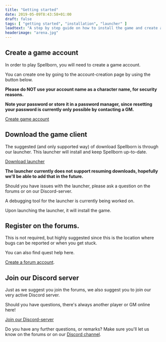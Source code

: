 ```yaml
---
title: "Getting started"
date: 2019-05-09T8:43:58+01:00
draft: false
tags: [ "getting started", "installation", "launcher" ]
leadtext: "A step by step guide on how to install the game and create an account"
headerimage: "arena.jpg"
---
```


## Create a game account
In order to play Spellborn, you will need to create a game account.

You can create one by going to the account-creation page by using the button below.

**Please do NOT use your account name as a character name, for security reasons.**

**Note your password or store it in a password manager, since resetting your password is currently only possible by contacting a GM.**

<a class="button" href="https://www.spellborn.nl" title="Create game account" target="_blank">Create game account</a>

## Download the game client
The suggested (and only supported way) of download Spellborn is through our launcher.
This launcher will install and keep Spellborn up-to-date.

<a class="button" href="https://files.spellborn.org/launcher/installer.exe" title="Download launcher" target="_blank">Download launcher</a>

**The launcher currently does not support resuming downloads, hopefully we'll be able to add that in the future.**

Should you have issues with the launcher, please ask a question on the forums or on our Discord-server.

A debugging tool for the launcher is currently being worked on.

Upon launching the launcher, it will install the game.

## Register on the forums.
This is not required, but highly suggested since this is the location where bugs can be reported or when you get stuck.

You can also find quest help here.

<a class="button" href="https://forum.spellborn.org/member.php?action=register" target="_blank">Create a forum account</a>.

## Join our Discord server
Just as we suggest you join the forums, we also suggest you to join our very active Discord server.

Should you have questions, there's always another player or GM online here!

<a class="button" href="https://discord.gg/jA6EwuX" target="_blank">Join our Discord-server</a>

Do you have any further questions, or remarks? Make sure you'll let us know on the forums or on our <a href="https://discord.gg/M8u7AsG">Discord channel</a>.

